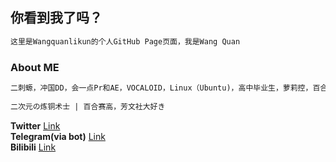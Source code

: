 ## **你看到我了吗？**
```markdown
这里是Wangquanlikun的个人GitHub Page页面，我是Wang Quan
```
### About ME
```markdown
二刺螈，冲国DD，会一点Pr和AE，VOCALOID，Linux（Ubuntu)，高中毕业生，萝莉控，百合厨。  
  
二次元の炼铜术士 | 百合赛高，芳文社大好き
```

**Twitter** [Link](https://twitter.com/wangquanlikun)   
**Telegram(via bot)** [Link](https://t.me/ddbot_wangquan_bot)   
**Bilibili** [Link](https://space.bilibili.com/346699824)   

